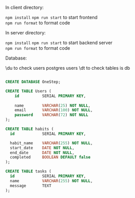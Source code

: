 In client directory:

`npm install`
`npm run start` to start frontend \
`npm run format` to format code

In server directory: 

`npm install`
`npm run start` to start backend server \
`npm run format` to format code

Database:

\du to check users postgres users
\dt to check tables is db

```sql

CREATE DATABASE OneStep;

CREATE TABLE Users (
    id          SERIAL PRIMARY KEY,
    
    name        VARCHAR(25) NOT NULL,
    email       VARCHAR(100) NOT NULL,
    password    VARCHAR(72) NOT NULL
);

CREATE TABLE habits (
  id            SERIAL PRIMARY KEY,

  habit_name    VARCHAR(255) NOT NULL,
  start_date    DATE NOT NULL,
  end_date      DATE NOT NULL,
  completed     BOOLEAN DEFAULT false
);

CREATE TABLE tasks (
  id            SERIAL PRIMARY KEY,
  name          VARCHAR(255) NOT NULL,
  message       TEXT
);

```